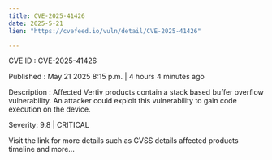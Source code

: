 ```yaml
---
title: CVE-2025-41426
date: 2025-5-21
lien: "https://cvefeed.io/vuln/detail/CVE-2025-41426"

---
```


CVE ID : CVE-2025-41426

Published :  May 21
2025
8:15 p.m. | 4 hours
4 minutes ago

Description : Affected Vertiv products contain a stack based buffer overflow vulnerability. An attacker could exploit this vulnerability to gain code execution on the device.

Severity: 9.8 | CRITICAL

Visit the link for more details
such as CVSS details
affected products
timeline
and more...
